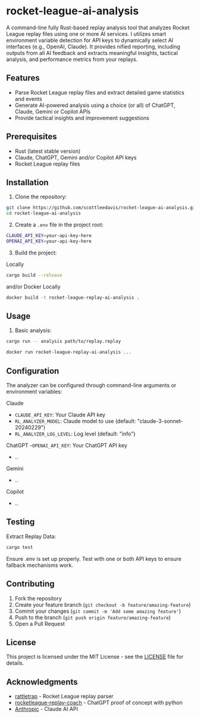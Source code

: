 # rocket-league-ai-analysis

A command-line fully Rust-based replay analysis tool that analyzes Rocket League replay files using one or more AI services.  I utilizes smart environment variable detection for API keys to dynamically select AI interfaces (e.g., OpenAI, Claude).
It provides nified reporting, including outputs from all AI feedback and extracts meaningful insights, tactical analysis, and performance metrics from your replays.

## Features

- Parse Rocket League replay files and extract detailed game statistics and events
- Generate AI-powered analysis using a choice (or all) of ChatGPT, Claude, Gemini or Copilot APIs
- Provide tactical insights and improvement suggestions

## Prerequisites

- Rust (latest stable version)
- Claude, ChatGPT, Gemini and/or Copilot API keys
- Rocket League replay files

## Installation

1. Clone the repository:
```bash
git clone https://github.com/scottleedavis/rocket-league-ai-analysis.git
cd rocket-league-ai-analysis
```

2. Create a `.env` file in the project root:
```bash
CLAUDE_API_KEY=your-api-key-here
OPENAI_API_KEY=your-api-key-here
```

3. Build the project:

Locally
```bash
cargo build --release
```
and/or Docker
Locally
```bash
docker build -t rocket-league-replay-ai-analysis .
```

## Usage

1. Basic analysis:
```bash
cargo run -- analysis path/to/replay.replay
```
```bash
docker run rocket-league-replay-ai-analysis ...
```

## Configuration

The analyzer can be configured through command-line arguments or environment variables:

Claude
- `CLAUDE_API_KEY`: Your Claude API key
- `RL_ANALYZER_MODEL`: Claude model to use (default: "claude-3-sonnet-20240229")
- `RL_ANALYZER_LOG_LEVEL`: Log level (default: "info")

ChatGPT
-`OPENAI_API_KEY`: Your ChatGPT API key 
- ..

Gemini
- ..

Copilot
- ..


## Testing

Extract Replay Data:
```bash
cargo test
```

Ensure .env is set up properly.
Test with one or both API keys to ensure fallback mechanisms work.

## Contributing

1. Fork the repository
2. Create your feature branch (`git checkout -b feature/amazing-feature`)
3. Commit your changes (`git commit -m 'Add some amazing feature'`)
4. Push to the branch (`git push origin feature/amazing-feature`)
5. Open a Pull Request

## License

This project is licensed under the MIT License - see the [LICENSE](LICENSE) file for details.

## Acknowledgments

- [rattletrap](https://github.com/tfausak/rattletrap) - Rocket League replay parser
- [rocketleague-replay-coach](https://github.com/scottleedavis/rocketleague-replay-coach) - ChatGPT proof of concept with python
- [Anthropic](https://anthropic.com) - Claude AI API